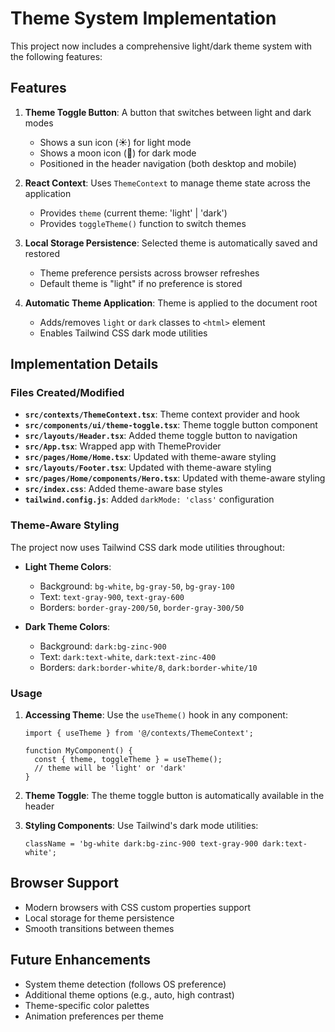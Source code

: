 # Theme System Implementation

This project now includes a comprehensive light/dark theme system with the following features:

## Features

1. **Theme Toggle Button**: A button that switches between light and dark modes
   - Shows a sun icon (☀️) for light mode
   - Shows a moon icon (🌙) for dark mode
   - Positioned in the header navigation (both desktop and mobile)

2. **React Context**: Uses `ThemeContext` to manage theme state across the application
   - Provides `theme` (current theme: 'light' | 'dark')
   - Provides `toggleTheme()` function to switch themes

3. **Local Storage Persistence**: Selected theme is automatically saved and restored
   - Theme preference persists across browser refreshes
   - Default theme is "light" if no preference is stored

4. **Automatic Theme Application**: Theme is applied to the document root
   - Adds/removes `light` or `dark` classes to `<html>` element
   - Enables Tailwind CSS dark mode utilities

## Implementation Details

### Files Created/Modified

- **`src/contexts/ThemeContext.tsx`**: Theme context provider and hook
- **`src/components/ui/theme-toggle.tsx`**: Theme toggle button component
- **`src/layouts/Header.tsx`**: Added theme toggle button to navigation
- **`src/App.tsx`**: Wrapped app with ThemeProvider
- **`src/pages/Home/Home.tsx`**: Updated with theme-aware styling
- **`src/layouts/Footer.tsx`**: Updated with theme-aware styling
- **`src/pages/Home/components/Hero.tsx`**: Updated with theme-aware styling
- **`src/index.css`**: Added theme-aware base styles
- **`tailwind.config.js`**: Added `darkMode: 'class'` configuration

### Theme-Aware Styling

The project now uses Tailwind CSS dark mode utilities throughout:

- **Light Theme Colors**:
  - Background: `bg-white`, `bg-gray-50`, `bg-gray-100`
  - Text: `text-gray-900`, `text-gray-600`
  - Borders: `border-gray-200/50`, `border-gray-300/50`

- **Dark Theme Colors**:
  - Background: `dark:bg-zinc-900`
  - Text: `dark:text-white`, `dark:text-zinc-400`
  - Borders: `dark:border-white/8`, `dark:border-white/10`

### Usage

1. **Accessing Theme**: Use the `useTheme()` hook in any component:

   ```tsx
   import { useTheme } from '@/contexts/ThemeContext';

   function MyComponent() {
     const { theme, toggleTheme } = useTheme();
     // theme will be 'light' or 'dark'
   }
   ```

2. **Theme Toggle**: The theme toggle button is automatically available in the header

3. **Styling Components**: Use Tailwind's dark mode utilities:
   ```tsx
   className = 'bg-white dark:bg-zinc-900 text-gray-900 dark:text-white';
   ```

## Browser Support

- Modern browsers with CSS custom properties support
- Local storage for theme persistence
- Smooth transitions between themes

## Future Enhancements

- System theme detection (follows OS preference)
- Additional theme options (e.g., auto, high contrast)
- Theme-specific color palettes
- Animation preferences per theme

